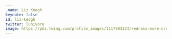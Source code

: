 ```yaml
---
_name: Liz Keogh
keynote: false
id: liz-keogh
twitter: lunivore
image: https://pbs.twimg.com/profile_images/1117983124/redness-more-cropped.png
---
```


